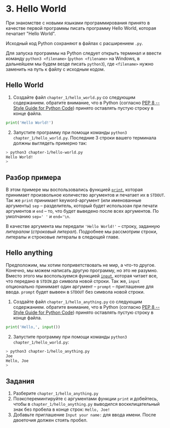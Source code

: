 # 3. Hello World

При знакомстве с новыми языками программирования принято в качестве первой программы писать программу Hello World, которая печатает "Hello World".

Исходный код Python сохраняют в файлах с расширением `.py`.

Для запуска программы на Python следует открыть терминал и ввести команду `python3 <filename>` (`python <filename>` на Windows, в дальнейшем мы будем везде писать `python3`), где `<filename>` нужно заменить на путь к файлу с исходным кодом.

## Hello World

1. Создайте файл `chapter_1/hello_world.py` со следующим содержанием. обратите внимание, что в Python (согласно [PEP 8 -- Style Guide for Python Code](https://www.python.org/dev/peps/pep-0008/)) принято оставлять пустую строку в конце файла.

<!--
filename: chapter_1/hello_world.py
-->

```python
print('Hello World!')

```

2. Запустите программу при помощи команды `python3 chapter_1/hello_world.py`. Последние 3 строки вашего терминала должны выглядеть примерно так:

<!-- 
runs: chapter_1/hello_world.py
stdin: ''
stdout: >
    Hello World!
-->

```bash
> python3 chapter-1/hello-world.py
Hello World!
>
```

## Разбор примера

В этом примере мы воспользовались функцией [`print`](https://docs.python.org/3/library/functions.html#print), которая принимает произвольное количество аргументов и печатает их в `STDOUT`. Так же `print` принимает keyword-аргумент (или именованные аргументы) `sep` – разделитель, который будет использоан при печати аргументов и `end` – то, что будет выведено после всех аргументов. По умолчанию `sep=' '` и `end='\n`.

В качестве аргумента мы передали `'Hello World!'` – строку, заданную _литералом_ (_строковый литерал_). Подробнее мы рассмотрим строки, литералы и строковые литералы в следющей главе.

## Hello anything

Предположим, мы хотим поприветствовать не мир, а что-то другое. Конечно, мы можем написать другую программу, но это не разумно. Вместо этого мы воспользуемся функцией [`input`](https://docs.python.org/3/library/functions.html#input), которая читает все, что передано в `STDIN` до символа новой строки. Так же, `input` опционально принимает один аргумент – `prompt` – приглашение для ввода. `prompt` будет вывеен в `STDOUT` без символа новой строки.

1. Создайте файл `chapter_1/hello_anything.py` со следующим содержанием. обратите внимание, что в Python (согласно [PEP 8 -- Style Guide for Python Code](https://www.python.org/dev/peps/pep-0008/)) принято оставлять пустую строку в конце файла.

<!--
filename: chapter_1/hello_anything.py
-->

```python
print('Hello,', input())

```

2. Запустите программу при помощи команды `python3 chapter_1/hello_world.py`:

<!-- 
runs: chapter_1/hello_anything.py
stdin: 'Joe'
stdout: >
    Hello, Joe
-->

```bash
> python3 chapter-1/hello_anything.py
Joe
Hello, Joe
>
```

## Задания

1. Разберите `chapter_1/hello_anything.py`
2. Поэкспереминтируйте с аргументами функции `print` и добейтесь, чтобы в `chapter_1/hello_anything.py` выводился воскклицательный знак без пробела в конце строк: `Hello, Joe!`
3. Добавьте приглашение `Input your name:` для ввода имени. После двоеточия должен стоять пробел.
